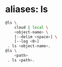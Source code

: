 # aliases: ls

```bash
@ls \
	cloud | local \
	<object-name> \
	[--delim <space>] \
	[--log <0>]
 . ls <object-name>.
@ls \
	<path>
 . ls <path>.
```
